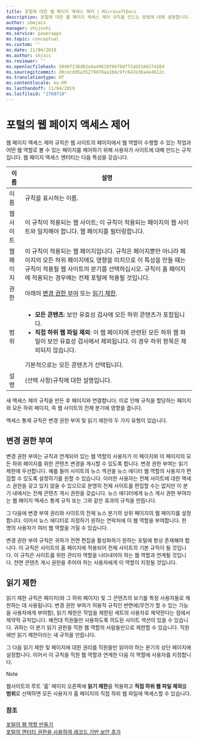 ```yaml
---
title: 포털에 대한 웹 페이지 액세스 제어 | MicrosoftDocs
description: 포털에 대한 웹 페이지 액세스 제어 규칙을 만드는 방법에 대해 설명합니다.
author: sbmjais
manager: shujoshi
ms.service: powerapps
ms.topic: conceptual
ms.custom: ''
ms.date: 11/04/2019
ms.author: shjais
ms.reviewer: ''
ms.openlocfilehash: 5046f136d62a4a44618f66f60f72ab5166274264
ms.sourcegitcommit: d9cecdd5a35279d78aa1b6c9fc642e36a4e4612c
ms.translationtype: HT
ms.contentlocale: ko-KR
ms.lasthandoff: 11/04/2019
ms.locfileid: "2760710"
---
```

# <a name="control-webpage-access-for-portals"></a>포털의 웹 페이지 액세스 제어

웹 페이지 액세스 제어 규칙은 웹 사이트의 페이지에서 웹 역할이 수행할 수 있는 작업과 어떤 웹 역할로 볼 수 있는 페이지를 제어하기 위해 사용자가 사이트에 대해 만드는 규칙입니다. 웹 페이지 액세스 엔터티는 다음 특성을 갖습니다.


|    이름     |                                                                                                                                                                  설명                                                                                                                                                                   |
|-------------|------------------------------------------------------------------------------------------------------------------------------------------------------------------------------------------------------------------------------------------------------------------------------------------------------------------------------------------------|
|    이름     |                                                                                                                                                        규칙을 표시하는 이름.                                                                                                                                                        |
|   웹 사이트   |                                                                                                           이 규칙이 적용되는 웹 사이트; 이 규칙이 적용되는 페이지의 웹 사이트와 일치해야 합니다. 웹 페이지를 필터링합니다.                                                                                                           |
|  웹 페이지   |                            이 규칙이 적용되는 웹 페이지입니다. 규칙은 페이지뿐만 아니라 페이지의 모든 하위 페이지에도 영향을 미치므로 이 특성을 만들 때는 규칙이 적용될 웹 사이트의 분기를 선택하십시오. 규칙이 홈 페이지에 적용되는 경우에는 전체 포털에 적용될 것입니다.                            |
|    권한    |                                                                                                                                    아래의 [변경 권한 부여](#grant-change) 또는 [읽기 제한](#restrict-read).                                                                                                                                     |
|    범위    | <ul><li><strong>모든 콘텐츠</strong>: 보안 유효성 검사에 모든 하위 콘텐츠가 포함됩니다.</li><li><strong>직접 하위 웹 파일 제외</strong>: 이 웹 페이지에 관련된 모든 하위 웹 파일이 보안 유효성 검사에서 제외됩니다. 이 경우 하위 항목은 제외되지 않습니다.</li></ul>기본적으로는 모든 콘텐츠가 선택됩니다. |
| 설명 |                                                                                                                                                     (선택 사항)규칙에 대한 설명입니다.                                                                                                                                                      |

새 액세스 제어 규칙을 만든 후 페이지와 연결합니다. 이로 인해 규칙을 할당하는 페이지와 모든 하위 페이지, 즉 웹 사이트의 전체 분기에 영향을 줍니다.

액세스 통제 규칙은 변경 권한 부여 및 읽기 제한의 두 가지 유형이 있습니다.

## <a name="grant-change"></a>변경 권한 부여

변경 권한 부여는 규칙과 연계되어 있는 웹 역할의 사용자가 이 페이지와 이 페이지의 모든 하위 페이지를 위한 콘텐츠 변경을 게시할 수 있도록 합니다. 변경 권한 부여는 읽기 제한에 우선합니다. 예를 들어 사이트의 뉴스 섹션을 뉴스 에디터 웹 역할의 사용자가 편집할 수 있도록 설정하기를 원할 수 있습니다. 이러한 사용자는 전체 사이트에 대한 액세스 권한을 갖고 있지 않을 수 있으므로 분명히 전체 사이트를 편집할 수는 없지만 이 분기 내에서는 전체 콘텐츠 게시 권한을 갖습니다. 뉴스 에디터에게 뉴스 게시 권한 부여라는 웹 페이지 액세스 통제 규칙 또는 그와 같은 효과의 규칙을 만듭니다.

그 다음에 변경 부여 권리와 사이트의 전체 뉴스 분기의 상위 페이지의 웹 페이지를 설정합니다. 이어서 뉴스 에디터로 지정하기 원하는 연락처에 이 웹 역할을 부여합니다. 한 명의 사용자가 여러 웹 역할을 가질 수 있습니다.

변경 권한 부여 규칙은 귀하가 전면 편집을 활성화하기 원하는 포털에 항상 존재해야 합니다. 이 규칙은 사이트의 홈 페이지에 적용되어 전체 사이트의 기본 규칙이 될 것입니다. 이 규칙은 사이트를 위한 관리자 역할을 나타내어야 하는 웹 역할과 연계될 것입니다. 전면 콘텐츠 게시 권한을 주어야 하는 사용자에게 이 역할이 지정될 것입니다.

## <a name="restrict-read"></a>읽기 제한
읽기 제한 규칙은 페이지(와 그 하위 페이지) 및 그 콘텐츠의 보기를 특정 사용자들로 제한하는 데 사용됩니다. 변경 권한 부여가 허용적 규칙인 반면에(무언가 할 수 있는 기능을 사용자에게 부여함), 읽기 제한은 작업을 제한된 세트의 사용자로 제약한다는 점에서 제약적 규칙입니다. 예컨대 직원들만 사용하도록 의도된 사이트 섹션이 있을 수 있습니다. 귀하는 이 분기 읽기 권한을 직원 웹 역할의 사람들만으로 제한할 수 있습니다. 직원에만 읽기 제한이라는 새 규칙을 만듭니다.

그 다음 읽기 제한 및 페이지에 대한 권리를 직원들만 읽어야 하는 분기의 상단 페이지에 설정합니다. 이어서 이 규칙을 직원 웹 역할과 연계한 다음 이 역할에 사용자를 지정합니다.

> [!Note]
> 웹사이트의 루트 '홈' 페이지 오른쪽에 **읽기 제한**을 적용하고 **직접 하위 웹 파일 제외**를 **범위**로 선택하면 모든 사용자가 홈 페이지의 직접 하위 웹 파일에 액세스할 수 있습니다.

### <a name="see-also"></a>참조

[포털의 웹 역할 만들기](create-web-roles.md)  
[포털의 엔터티 권한을 사용하여 레코드 기반 보안 추가](assign-entity-permissions.md)
